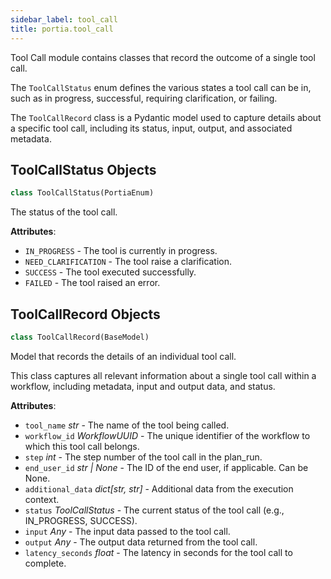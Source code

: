 ```yaml
---
sidebar_label: tool_call
title: portia.tool_call
---
```


Tool Call module contains classes that record the outcome of a single tool call.

The `ToolCallStatus` enum defines the various states a tool call can be in, such
as in progress, successful, requiring clarification, or failing.

The `ToolCallRecord` class is a Pydantic model used to capture details about a
specific tool call, including its status, input, output, and associated metadata.

## ToolCallStatus Objects

```python
class ToolCallStatus(PortiaEnum)
```

The status of the tool call.

**Attributes**:

- `IN_PROGRESS` - The tool is currently in progress.
- `NEED_CLARIFICATION` - The tool raise a clarification.
- `SUCCESS` - The tool executed successfully.
- `FAILED` - The tool raised an error.

## ToolCallRecord Objects

```python
class ToolCallRecord(BaseModel)
```

Model that records the details of an individual tool call.

This class captures all relevant information about a single tool call
within a workflow, including metadata, input and output data, and status.

**Attributes**:

- `tool_name` _str_ - The name of the tool being called.
- `workflow_id` _WorkflowUUID_ - The unique identifier of the workflow to which this tool call
  belongs.
- `step` _int_ - The step number of the tool call in the plan_run.
- `end_user_id` _str | None_ - The ID of the end user, if applicable. Can be None.
- `additional_data` _dict[str, str]_ - Additional data from the execution context.
- `status` _ToolCallStatus_ - The current status of the tool call (e.g., IN_PROGRESS, SUCCESS).
- `input` _Any_ - The input data passed to the tool call.
- `output` _Any_ - The output data returned from the tool call.
- `latency_seconds` _float_ - The latency in seconds for the tool call to complete.

